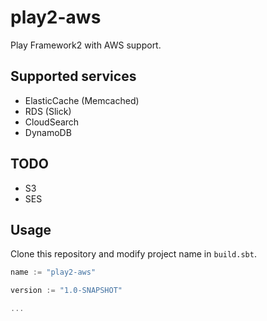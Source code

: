 play2-aws
=====================================

Play Framework2 with AWS support.

## Supported services

- ElasticCache (Memcached)
- RDS (Slick)
- CloudSearch
- DynamoDB

## TODO

- S3
- SES

## Usage

Clone this repository and modify project name in `build.sbt`.

```scala
name := "play2-aws"

version := "1.0-SNAPSHOT"

...
```
